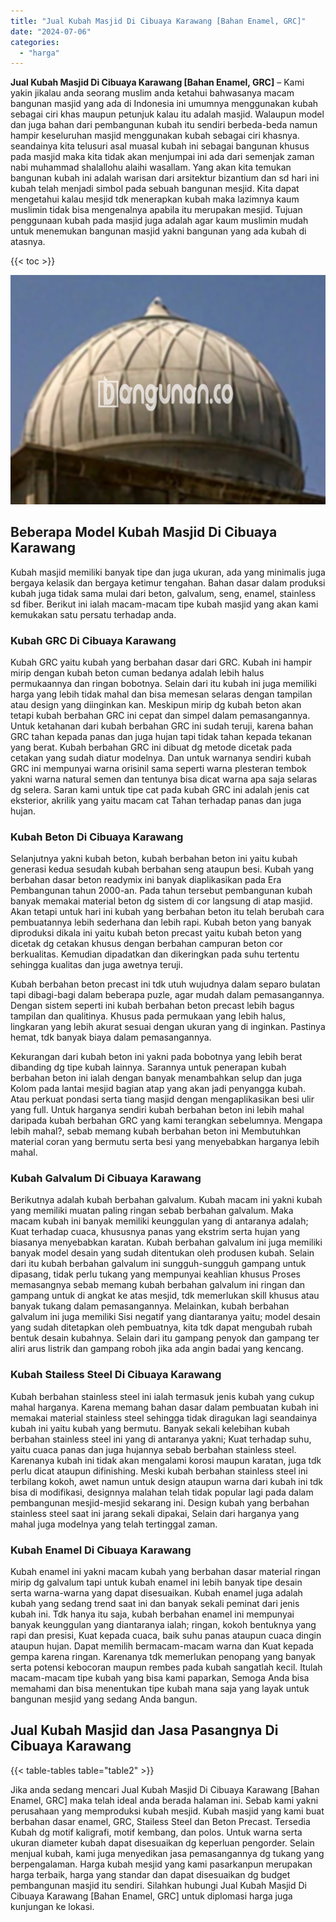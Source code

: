 ```yaml
---
title: "Jual Kubah Masjid Di Cibuaya Karawang [Bahan Enamel, GRC]"
date: "2024-07-06"
categories: 
  - "harga"
---
```


**Jual Kubah Masjid Di Cibuaya Karawang \[Bahan Enamel, GRC\]** – Kami yakin jikalau anda seorang muslim anda ketahui bahwasanya macam bangunan masjid yang ada di Indonesia ini umumnya menggunakan kubah sebagai ciri khas maupun petunjuk kalau itu adalah masjid. Walaupun model dan juga bahan dari pembangunan kubah itu sendiri berbeda-beda namun hampir keseluruhan masjid menggunakan kubah sebagai ciri khasnya. seandainya kita telusuri asal muasal kubah ini sebagai bangunan khusus pada masjid maka kita tidak akan menjumpai ini ada dari semenjak zaman nabi muhammad shalallohu alaihi wasallam. Yang akan kita temukan bangunan kubah ini adalah warisan dari arsitektur bizantium dan sd hari ini kubah telah menjadi simbol pada sebuah bangunan mesjid. Kita dapat mengetahui kalau mesjid tdk menerapkan kubah maka lazimnya kaum muslimin tidak bisa mengenalnya apabila itu merupakan mesjid. Tujuan penggunaan kubah pada masjid juga adalah agar kaum muslimin mudah untuk menemukan bangunan masjid yakni bangunan yang ada kubah di atasnya.

{{< toc >}}

![Jual Kubah Masjid Di Cibuaya Karawang [Bahan Enamel, GRC]](/images/jual-kubah-masjid-16.png)

## Beberapa Model Kubah Masjid Di Cibuaya Karawang

Kubah masjid memiliki banyak tipe dan juga ukuran, ada yang minimalis juga bergaya kelasik dan bergaya ketimur tengahan. Bahan dasar dalam produksi kubah juga tidak sama mulai dari beton, galvalum, seng, enamel, stainless sd fiber. Berikut ini ialah macam-macam tipe kubah masjid yang akan kami kemukakan satu persatu terhadap anda.

### Kubah GRC Di Cibuaya Karawang

Kubah GRC yaitu kubah yang berbahan dasar dari GRC. Kubah ini hampir mirip dengan kubah beton cuman bedanya adalah lebih halus permukaannya dan ringan bobotnya. Selain dari itu kubah ini juga memiliki harga yang lebih tidak mahal dan bisa memesan selaras dengan tampilan atau design yang diinginkan kan. Meskipun mirip dg kubah beton akan tetapi kubah berbahan GRC ini cepat dan simpel dalam pemasangannya. Untuk ketahanan dari kubah berbahan GRC ini sudah teruji, karena bahan GRC tahan kepada panas dan juga hujan tapi tidak tahan kepada tekanan yang berat. Kubah berbahan GRC ini dibuat dg metode dicetak pada cetakan yang sudah diatur modelnya. Dan untuk warnanya sendiri kubah GRC ini mempunyai warna orisinil sama seperti warna plesteran tembok yakni warna natural semen dan tentunya bisa dicat warna apa saja selaras dg selera. Saran kami untuk tipe cat pada kubah GRC ini adalah jenis cat eksterior, akrilik yang yaitu macam cat Tahan terhadap panas dan juga hujan.

### Kubah Beton Di Cibuaya Karawang

Selanjutnya yakni kubah beton, kubah berbahan beton ini yaitu kubah generasi kedua sesudah kubah berbahan seng ataupun besi. Kubah yang berbahan dasar beton readymix ini banyak diaplikasikan pada Era Pembangunan tahun 2000-an. Pada tahun tersebut pembangunan kubah banyak memakai material beton dg sistem di cor langsung di atap masjid. Akan tetapi untuk hari ini kubah yang berbahan beton itu telah berubah cara pembuatannya lebih sederhana dan lebih rapi. Kubah beton yang banyak diproduksi dikala ini yaitu kubah beton precast yaitu kubah beton yang dicetak dg cetakan khusus dengan berbahan campuran beton cor berkualitas. Kemudian dipadatkan dan dikeringkan pada suhu tertentu sehingga kualitas dan juga awetnya teruji.

Kubah berbahan beton precast ini tdk utuh wujudnya dalam separo bulatan tapi dibagi-bagi dalam beberapa puzle, agar mudah dalam pemasangannya. Dengan sistem seperti ini kubah berbahan beton precast lebih bagus tampilan dan qualitinya. Khusus pada permukaan yang lebih halus, lingkaran yang lebih akurat sesuai dengan ukuran yang di inginkan. Pastinya hemat, tdk banyak biaya dalam pemasangannya.

Kekurangan dari kubah beton ini yakni pada bobotnya yang lebih berat dibanding dg tipe kubah lainnya. Sarannya untuk penerapan kubah berbahan beton ini ialah dengan banyak menambahkan selup dan juga Kolom pada lantai mesjid bagian atap yang akan jadi penyangga kubah. Atau perkuat pondasi serta tiang masjid dengan mengaplikasikan besi ulir yang full. Untuk harganya sendiri kubah berbahan beton ini lebih mahal daripada kubah berbahan GRC yang kami terangkan sebelumnya. Mengapa lebih mahal?, sebab memang kubah berbahan beton ini Membutuhkan material coran yang bermutu serta besi yang menyebabkan harganya lebih mahal.

### Kubah Galvalum Di Cibuaya Karawang

Berikutnya adalah kubah berbahan galvalum. Kubah macam ini yakni kubah yang memiliki muatan paling ringan sebab berbahan galvalum. Maka macam kubah ini banyak memiliki keunggulan yang di antaranya adalah; Kuat terhadap cuaca, khususnya panas yang ekstrim serta hujan yang biasanya menyebabkan karatan. Kubah berbahan galvalum ini juga memiliki banyak model desain yang sudah ditentukan oleh produsen kubah. Selain dari itu kubah berbahan galvalum ini sungguh-sungguh gampang untuk dipasang, tidak perlu tukang yang mempunyai keahlian khusus Proses memasangnya sebab memang kubah berbahan galvalum ini ringan dan gampang untuk di angkat ke atas mesjid, tdk memerlukan skill khusus atau banyak tukang dalam pemasangannya. Melainkan, kubah berbahan galvalum ini juga memiliki Sisi negatif yang diantaranya yaitu; model desain yang sudah ditetapkan oleh pembuatnya, kita tdk dapat mengubah rubah bentuk desain kubahnya. Selain dari itu gampang penyok dan gampang ter aliri arus listrik dan gampang roboh jika ada angin badai yang kencang.

### Kubah Stailess Steel Di Cibuaya Karawang

Kubah berbahan stainless steel ini ialah termasuk jenis kubah yang cukup mahal harganya. Karena memang bahan dasar dalam pembuatan kubah ini memakai material stainless steel sehingga tidak diragukan lagi seandainya kubah ini yaitu kubah yang bermutu. Banyak sekali kelebihan kubah berbahan stainless steel ini yang di antaranya yakni; Kuat terhadap suhu, yaitu cuaca panas dan juga hujannya sebab berbahan stainless steel. Karenanya kubah ini tidak akan mengalami korosi maupun karatan, juga tdk perlu dicat ataupun difinishing. Meski kubah berbahan stainless steel ini terbilang kokoh, awet namun untuk design ataupun warna dari kubah ini tdk bisa di modifikasi, designnya malahan telah tidak popular lagi pada dalam pembangunan mesjid-mesjid sekarang ini. Design kubah yang berbahan stainless steel saat ini jarang sekali dipakai, Selain dari harganya yang mahal juga modelnya yang telah tertinggal zaman.

### Kubah Enamel Di Cibuaya Karawang

Kubah enamel ini yakni macam kubah yang berbahan dasar material ringan mirip dg galvalum tapi untuk kubah enamel ini lebih banyak tipe desain serta warna-warna yang dapat disesuaikan. Kubah enamel juga adalah kubah yang sedang trend saat ini dan banyak sekali peminat dari jenis kubah ini. Tdk hanya itu saja, kubah berbahan enamel ini mempunyai banyak keunggulan yang diantaranya ialah; ringan, kokoh bentuknya yang rapi dan presisi, Kuat kepada cuaca, baik suhu panas ataupun cuaca dingin ataupun hujan. Dapat memilih bermacam-macam warna dan Kuat kepada gempa karena ringan. Karenanya tdk memerlukan penopang yang banyak serta potensi kebocoran maupun rembes pada kubah sangatlah kecil. Itulah macam-macam tipe kubah yang bisa kami paparkan, Semoga Anda bisa memahami dan bisa menentukan tipe kubah mana saja yang layak untuk bangunan mesjid yang sedang Anda bangun.

## Jual Kubah Masjid dan Jasa Pasangnya Di Cibuaya Karawang

{{< table-tables table="table2" >}}

Jika anda sedang mencari Jual Kubah Masjid Di Cibuaya Karawang \[Bahan Enamel, GRC\] maka telah ideal anda berada halaman ini. Sebab kami yakni perusahaan yang memproduksi kubah mesjid. Kubah masjid yang kami buat berbahan dasar enamel, GRC, Stailess Steel dan Beton Precast. Tersedia Kubah dg motif kaligrafi, motif kembang, dan polos. Untuk warna serta ukuran diameter kubah dapat disesuaikan dg keperluan pengorder. Selain menjual kubah, kami juga menyedikan jasa pemasangannya dg tukang yang berpengalaman. Harga kubah mesjid yang kami pasarkanpun merupakan harga terbaik, harga yang standar dan dapat disesuaikan dg budget pembangunan masjid itu sendiri. Silahkan hubungi Jual Kubah Masjid Di Cibuaya Karawang \[Bahan Enamel, GRC\] untuk diplomasi harga juga kunjungan ke lokasi.

